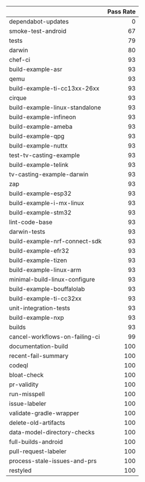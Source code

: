 |                                |   Pass Rate |
|:-------------------------------|------------:|
| dependabot-updates             |           0 |
| smoke-test-android             |          67 |
| tests                          |          79 |
| darwin                         |          80 |
| chef-ci                        |          93 |
| build-example-asr              |          93 |
| qemu                           |          93 |
| build-example-ti-cc13xx-26xx   |          93 |
| cirque                         |          93 |
| build-example-linux-standalone |          93 |
| build-example-infineon         |          93 |
| build-example-ameba            |          93 |
| build-example-qpg              |          93 |
| build-example-nuttx            |          93 |
| test-tv-casting-example        |          93 |
| build-example-telink           |          93 |
| tv-casting-example-darwin      |          93 |
| zap                            |          93 |
| build-example-esp32            |          93 |
| build-example-i-mx-linux       |          93 |
| build-example-stm32            |          93 |
| lint-code-base                 |          93 |
| darwin-tests                   |          93 |
| build-example-nrf-connect-sdk  |          93 |
| build-example-efr32            |          93 |
| build-example-tizen            |          93 |
| build-example-linux-arm        |          93 |
| minimal-build-linux-configure  |          93 |
| build-example-bouffalolab      |          93 |
| build-example-ti-cc32xx        |          93 |
| unit-integration-tests         |          93 |
| build-example-nxp              |          93 |
| builds                         |          93 |
| cancel-workflows-on-failing-ci |          99 |
| documentation-build            |         100 |
| recent-fail-summary            |         100 |
| codeql                         |         100 |
| bloat-check                    |         100 |
| pr-validity                    |         100 |
| run-misspell                   |         100 |
| issue-labeler                  |         100 |
| validate-gradle-wrapper        |         100 |
| delete-old-artifacts           |         100 |
| data-model-directory-checks    |         100 |
| full-builds-android            |         100 |
| pull-request-labeler           |         100 |
| process-stale-issues-and-prs   |         100 |
| restyled                       |         100 |